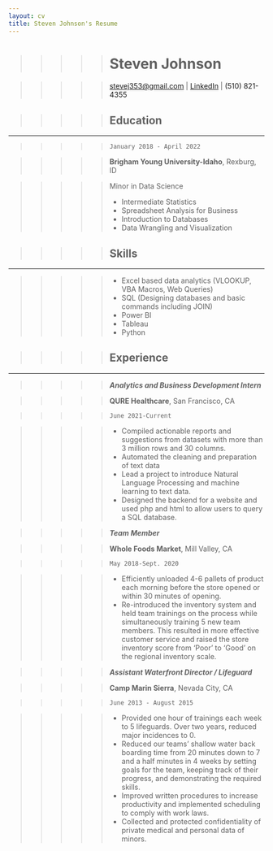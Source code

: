 ```yaml
---
layout: cv
title: Steven Johnson's Resume
---
```



>>>>># Steven Johnson

>>>>><div id="webaddress">
>>>>><a href="stevej353@gmail.com">stevej353@gmail.com</a>
>>>>>| <a href="https://www.linkedin.com/in/stevenjohnson353/">LinkedIn</a>
>>>>>| <a>(510) 821-4355</a>
>>>>></div>

>>>>>## Education
-----

>>>>>`January 2018 - April 2022`

>>>>>__Brigham Young University-Idaho__, 
>>>>>Rexburg, ID

>>>>>Minor in Data Science
>>>>>- Intermediate Statistics
>>>>>- Spreadsheet Analysis for Business
>>>>>- Introduction to Databases
>>>>>- Data Wrangling and Visualization


>>>>>## Skills
-----

>>>>>- Excel based data analytics (VLOOKUP, VBA Macros, Web Queries)
>>>>>- SQL (Designing databases and basic commands including JOIN) 
>>>>>- Power BI 
>>>>>- Tableau 
>>>>>- Python 

>>>>>## Experience

-----

>>>>>__*Analytics and Business Development Intern*__

>>>>>__QURE Healthcare__, San Francisco, CA

>>>>>`June 2021-Current`

>>>>>- Compiled actionable reports and suggestions from datasets with more than 3 million rows and 30 columns.
>>>>>- Automated the cleaning and preparation of text data
>>>>>- Lead a project to introduce Natural Language Processing and machine learning to text data.
>>>>>- Designed the backend for a website and used php and html to allow users to query a SQL database.

>>>>>__*Team Member*__

>>>>>__Whole Foods Market__, Mill Valley, CA

>>>>>`May 2018-Sept. 2020`

>>>>>- Efficiently unloaded 4-6 pallets of product each morning before the store opened or within 30 minutes of opening.
>>>>>- Re-introduced the inventory system and held team trainings on the process while simultaneously training 5 new team members.  This resulted in more effective customer service and raised the store inventory score from ‘Poor’ to ‘Good’ on the regional inventory scale.

>>>>>__*Assistant Waterfront Director / Lifeguard*__

>>>>>__Camp Marin Sierra__, Nevada City, CA

>>>>>`June 2013 - August 2015`

>>>>>- Provided one hour of trainings each week to 5 lifeguards. Over two years, reduced major incidences to 0.
>>>>>- Reduced our teams’ shallow water back boarding time from 20 minutes down to 7 and a half minutes in 4 weeks by setting goals for the team, keeping track of their progress, and demonstrating the required skills.
>>>>>- Improved written procedures to increase productivity and implemented scheduling to comply with work laws.
>>>>>- Collected and protected confidentiality of private medical and personal data of minors.




